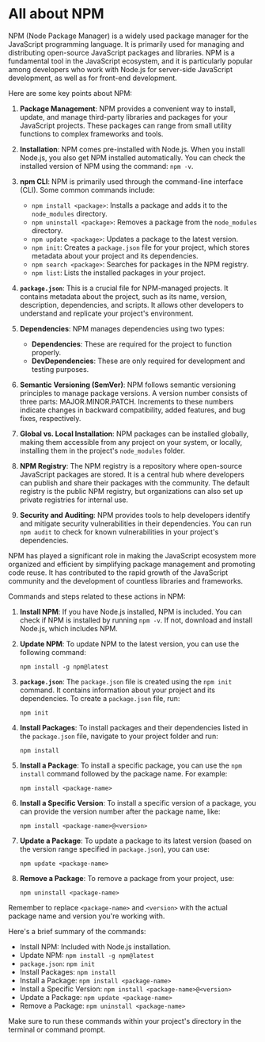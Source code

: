 # All about NPM

NPM (Node Package Manager) is a widely used package manager for the JavaScript programming language. It is primarily used for managing and distributing open-source JavaScript packages and libraries. NPM is a fundamental tool in the JavaScript ecosystem, and it is particularly popular among developers who work with Node.js for server-side JavaScript development, as well as for front-end development.

Here are some key points about NPM:

1. **Package Management**: NPM provides a convenient way to install, update, and manage third-party libraries and packages for your JavaScript projects. These packages can range from small utility functions to complex frameworks and tools.

2. **Installation**: NPM comes pre-installed with Node.js. When you install Node.js, you also get NPM installed automatically. You can check the installed version of NPM using the command: `npm -v`.

3. **npm CLI**: NPM is primarily used through the command-line interface (CLI). Some common commands include:
   - `npm install <package>`: Installs a package and adds it to the `node_modules` directory.
   - `npm uninstall <package>`: Removes a package from the `node_modules` directory.
   - `npm update <package>`: Updates a package to the latest version.
   - `npm init`: Creates a `package.json` file for your project, which stores metadata about your project and its dependencies.
   - `npm search <package>`: Searches for packages in the NPM registry.
   - `npm list`: Lists the installed packages in your project.

4. **`package.json`**: This is a crucial file for NPM-managed projects. It contains metadata about the project, such as its name, version, description, dependencies, and scripts. It allows other developers to understand and replicate your project's environment.

5. **Dependencies**: NPM manages dependencies using two types: 
   - **Dependencies**: These are required for the project to function properly.
   - **DevDependencies**: These are only required for development and testing purposes.

6. **Semantic Versioning (SemVer)**: NPM follows semantic versioning principles to manage package versions. A version number consists of three parts: MAJOR.MINOR.PATCH. Increments to these numbers indicate changes in backward compatibility, added features, and bug fixes, respectively.

7. **Global vs. Local Installation**: NPM packages can be installed globally, making them accessible from any project on your system, or locally, installing them in the project's `node_modules` folder.

8. **NPM Registry**: The NPM registry is a repository where open-source JavaScript packages are stored. It is a central hub where developers can publish and share their packages with the community. The default registry is the public NPM registry, but organizations can also set up private registries for internal use.

9. **Security and Auditing**: NPM provides tools to help developers identify and mitigate security vulnerabilities in their dependencies. You can run `npm audit` to check for known vulnerabilities in your project's dependencies.

NPM has played a significant role in making the JavaScript ecosystem more organized and efficient by simplifying package management and promoting code reuse. It has contributed to the rapid growth of the JavaScript community and the development of countless libraries and frameworks.

Commands and steps related to these actions in NPM:

1. **Install NPM**: If you have Node.js installed, NPM is included. You can check if NPM is installed by running `npm -v`. If not, download and install Node.js, which includes NPM.

2. **Update NPM**: To update NPM to the latest version, you can use the following command:
   ```
   npm install -g npm@latest
   ```

3. **`package.json`**: The `package.json` file is created using the `npm init` command. It contains information about your project and its dependencies. To create a `package.json` file, run:
   ```
   npm init
   ```

4. **Install Packages**: To install packages and their dependencies listed in the `package.json` file, navigate to your project folder and run:
   ```
   npm install
   ```

5. **Install a Package**: To install a specific package, you can use the `npm install` command followed by the package name. For example:
   ```
   npm install <package-name>
   ```

6. **Install a Specific Version**: To install a specific version of a package, you can provide the version number after the package name, like:
   ```
   npm install <package-name>@<version>
   ```

7. **Update a Package**: To update a package to its latest version (based on the version range specified in `package.json`), you can use:
   ```
   npm update <package-name>
   ```

8. **Remove a Package**: To remove a package from your project, use:
   ```
   npm uninstall <package-name>
   ```

Remember to replace `<package-name>` and `<version>` with the actual package name and version you're working with.

Here's a brief summary of the commands:

- Install NPM: Included with Node.js installation.
- Update NPM: `npm install -g npm@latest`
- `package.json`: `npm init`
- Install Packages: `npm install`
- Install a Package: `npm install <package-name>`
- Install a Specific Version: `npm install <package-name>@<version>`
- Update a Package: `npm update <package-name>`
- Remove a Package: `npm uninstall <package-name>`

Make sure to run these commands within your project's directory in the terminal or command prompt.

